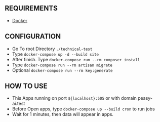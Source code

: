 ## REQUIREMENTS

- [Docker](https://www.docker.com/)


## CONFIGURATION

- Go To root Directory `./technical-test`
- Type `docker-compose up -d --build site`
- After finish. Type `docker-compose run --rm composer install`
- Type `docker-compose run --rm artisan migrate`
- Optional `docker-compose run --rm key:generate`

## HOW TO USE 

- This Apps running on port `${localhost}:505` or with domain peasy-ai.test
- Before Open apps, type `docker-compose up --build cron` to run jobs
- Wait for 1 minutes, then data will appear in apps.


